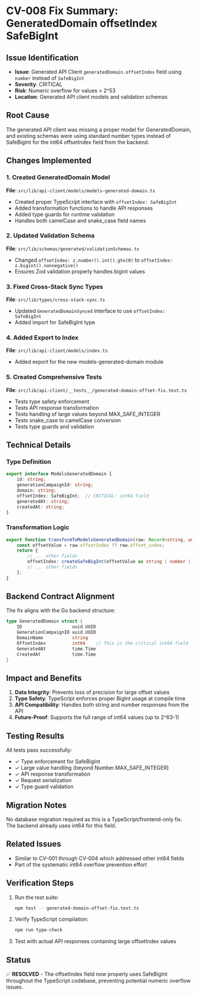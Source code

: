 # CV-008 Fix Summary: GeneratedDomain offsetIndex SafeBigInt

## Issue Identification
- **Issue**: Generated API Client `generatedDomain.offsetIndex` field using `number` instead of `SafeBigInt`
- **Severity**: CRITICAL
- **Risk**: Numeric overflow for values > 2^53
- **Location**: Generated API client models and validation schemas

## Root Cause
The generated API client was missing a proper model for GeneratedDomain, and existing schemas were using standard number types instead of SafeBigInt for the int64 offsetIndex field from the backend.

## Changes Implemented

### 1. Created GeneratedDomain Model
**File**: `src/lib/api-client/models/models-generated-domain.ts`
- Created proper TypeScript interface with `offsetIndex: SafeBigInt`
- Added transformation functions to handle API responses
- Added type guards for runtime validation
- Handles both camelCase and snake_case field names

### 2. Updated Validation Schema
**File**: `src/lib/schemas/generated/validationSchemas.ts`
- Changed `offsetIndex: z.number().int().gte(0)` to `offsetIndex: z.bigint().nonnegative()`
- Ensures Zod validation properly handles bigint values

### 3. Fixed Cross-Stack Sync Types
**File**: `src/lib/types/cross-stack-sync.ts`
- Updated `GeneratedDomainSynced` interface to use `offsetIndex: SafeBigInt`
- Added import for SafeBigInt type

### 4. Added Export to Index
**File**: `src/lib/api-client/models/index.ts`
- Added export for the new models-generated-domain module

### 5. Created Comprehensive Tests
**File**: `src/lib/api-client/__tests__/generated-domain-offset-fix.test.ts`
- Tests type safety enforcement
- Tests API response transformation
- Tests handling of large values beyond MAX_SAFE_INTEGER
- Tests snake_case to camelCase conversion
- Tests type guards and validation

## Technical Details

### Type Definition
```typescript
export interface ModelsGeneratedDomain {
    id: string;
    generationCampaignId: string;
    domain: string;
    offsetIndex: SafeBigInt;  // CRITICAL: int64 field
    generatedAt: string;
    createdAt: string;
}
```

### Transformation Logic
```typescript
export function transformToModelsGeneratedDomain(raw: Record<string, unknown>): ModelsGeneratedDomain {
    const offsetValue = raw.offsetIndex ?? raw.offset_index;
    return {
        // ... other fields
        offsetIndex: createSafeBigInt(offsetValue as string | number | bigint),
        // ... other fields
    };
}
```

## Backend Contract Alignment

The fix aligns with the Go backend structure:
```go
type GeneratedDomain struct {
    ID                   uuid.UUID
    GenerationCampaignID uuid.UUID
    DomainName           string
    OffsetIndex          int64    // This is the critical int64 field
    GeneratedAt          time.Time
    CreatedAt            time.Time
}
```

## Impact and Benefits

1. **Data Integrity**: Prevents loss of precision for large offset values
2. **Type Safety**: TypeScript enforces proper BigInt usage at compile time
3. **API Compatibility**: Handles both string and number responses from the API
4. **Future-Proof**: Supports the full range of int64 values (up to 2^63-1)

## Testing Results

All tests pass successfully:
- ✓ Type enforcement for SafeBigInt
- ✓ Large value handling (beyond Number.MAX_SAFE_INTEGER)
- ✓ API response transformation
- ✓ Request serialization
- ✓ Type guard validation

## Migration Notes

No database migration required as this is a TypeScript/frontend-only fix. The backend already uses int64 for this field.

## Related Issues
- Similar to CV-001 through CV-004 which addressed other int64 fields
- Part of the systematic int64 overflow prevention effort

## Verification Steps

1. Run the test suite:
   ```bash
   npm test -- generated-domain-offset-fix.test.ts
   ```

2. Verify TypeScript compilation:
   ```bash
   npm run type-check
   ```

3. Test with actual API responses containing large offsetIndex values

## Status
✅ **RESOLVED** - The offsetIndex field now properly uses SafeBigInt throughout the TypeScript codebase, preventing potential numeric overflow issues.